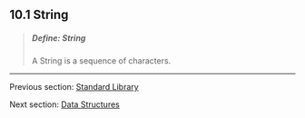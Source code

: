 ## 10.1 String

> ##### Define: String
>
> A String is a sequence of characters.

---

Previous section: [Standard Library](standard_library.md)

Next section: [Data Structures](data_structures.md)